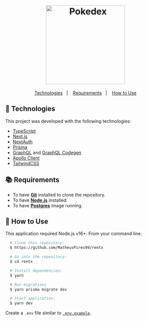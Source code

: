 <h1 align="center">
  <img alt="Pokedex" src="https://ik.imagekit.io/hwyksvj4iv/rentx_X8NuBlkIg.png?ik-sdk-version=javascript-1.4.3&updatedAt=1666631361747" width="248px" />
</h1>

<p align="center">
  <a href="#rocket-technologies">Technologies</a>&nbsp;&nbsp;&nbsp;|&nbsp;&nbsp;&nbsp;
  <a href="#books-requirements">Requirements</a>&nbsp;&nbsp;&nbsp;|&nbsp;&nbsp;&nbsp;
  <a href="#hammer-how-to-use">How to Use</a>
</p>

## :rocket: Technologies

This project was developed with the following technologies:

- [TypeScript](https://www.typescriptlang.org/)
- [Next.js](https://nextjs.org/)
- [NextAuth](https://next-auth.js.org/)
- [Prisma](https://www.prisma.io/)
- [GraphQL](https://graphql.org/) and [GraphQL Codegen](https://www.the-guild.dev/graphql/codegen)
- [Apollo Client](https://www.apollographql.com/)
- [TailwindCSS](https://tailwindcss.com/)

## :books: Requirements
- To have [**Git**](https://git-scm.com/) installed to clone the repository.
- To have [**Node.js**](https://nodejs.org/en/) installed.
- To have [**Postgres**](https://www.postgresql.org/) image running.

## :hammer: How to Use
This application required Node.js v16+. From your command line:

``` bash
  # Clone this repository:
  $ https://github.com/MatheusPires99/rentx

  # Go into the repository:
  $ cd rentx

  # Install dependencies:
  $ yarn

  # Run migrations
  $ yarn prisma migrate dev

  # Start application:
  $ yarn dev
```

Create a `.env` file similar to [`.env.example`](https://github.com/MatheusPires99/rext/blob/main/.env.example).
